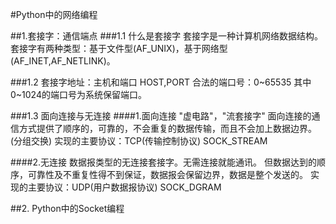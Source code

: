 #Python中的网络编程

##1.套接字：通信端点
###1.1 什么是套接字
套接字是一种计算机网络数据结构。
套接字有两种类型：基于文件型(AF_UNIX)，基于网络型(AF_INET,AF_NETLINK)。

###1.2 套接字地址：主机和端口
HOST,PORT
合法的端口号：0~65535
其中0~1024的端口号为系统保留端口。

###1.3 面向连接与无连接
####1.面向连接
"虚电路"，"流套接字"
面向连接的通信方式提供了顺序的，可靠的，不会重复的数据传输，而且不会加上数据边界。(分组交换)
实现的主要协议：TCP(传输控制协议) 
SOCK_STREAM

####2.无连接
数据报类型的无连接套接字。无需连接就能通讯。
但数据达到的顺序，可靠性及不重复性得不到保证，数据报会保留边界，数据是整个发送的。
实现的主要协议：UDP(用户数据报协议)
SOCK_DGRAM

##2. Python中的Socket编程

